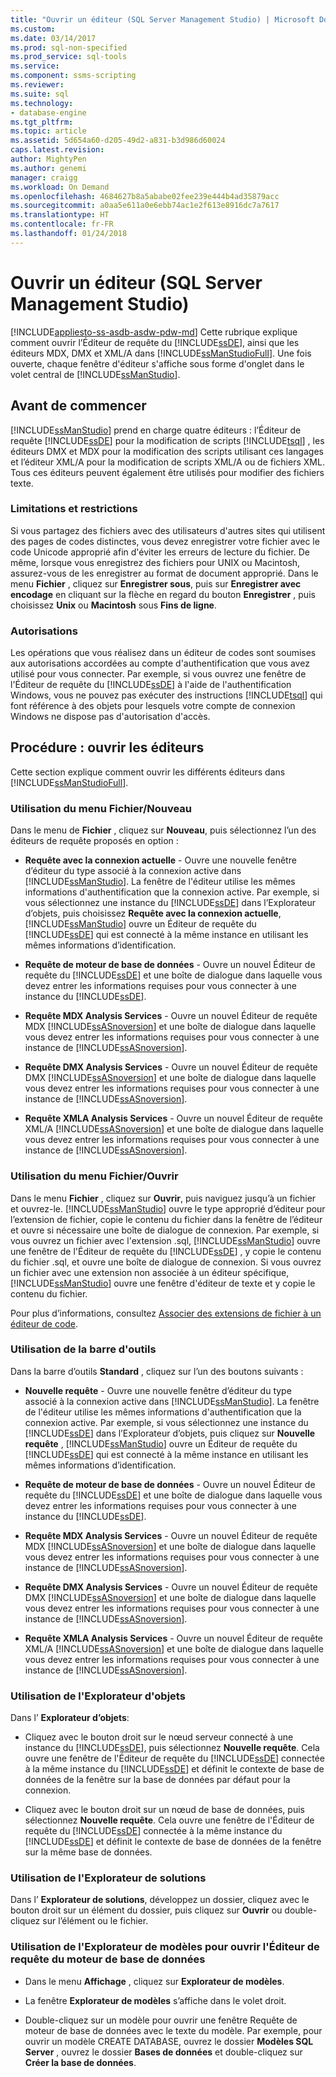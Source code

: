 ```yaml
---
title: "Ouvrir un éditeur (SQL Server Management Studio) | Microsoft Docs"
ms.custom: 
ms.date: 03/14/2017
ms.prod: sql-non-specified
ms.prod_service: sql-tools
ms.service: 
ms.component: ssms-scripting
ms.reviewer: 
ms.suite: sql
ms.technology:
- database-engine
ms.tgt_pltfrm: 
ms.topic: article
ms.assetid: 5d654a60-d205-49d2-a831-b3d986d60024
caps.latest.revision: 
author: MightyPen
ms.author: genemi
manager: craigg
ms.workload: On Demand
ms.openlocfilehash: 4684627b8a5ababe02fee239e444b4ad35879acc
ms.sourcegitcommit: a0aa5e611a0e6ebb74ac1e2f613e8916dc7a7617
ms.translationtype: HT
ms.contentlocale: fr-FR
ms.lasthandoff: 01/24/2018
---
```

# <a name="open-an-editor-sql-server-management-studio"></a>Ouvrir un éditeur (SQL Server Management Studio)
[!INCLUDE[appliesto-ss-asdb-asdw-pdw-md](../../includes/appliesto-ss-asdb-asdw-pdw-md.md)] Cette rubrique explique comment ouvrir l’Éditeur de requête du [!INCLUDE[ssDE](../../includes/ssde-md.md)], ainsi que les éditeurs MDX, DMX et XML/A dans [!INCLUDE[ssManStudioFull](../../includes/ssmanstudiofull-md.md)]. Une fois ouverte, chaque fenêtre d'éditeur s'affiche sous forme d'onglet dans le volet central de [!INCLUDE[ssManStudio](../../includes/ssmanstudio-md.md)].  
  
## <a name="before-you-begin"></a>Avant de commencer  
 [!INCLUDE[ssManStudio](../../includes/ssmanstudio-md.md)] prend en charge quatre éditeurs : l’Éditeur de requête [!INCLUDE[ssDE](../../includes/ssde-md.md)] pour la modification de scripts [!INCLUDE[tsql](../../includes/tsql-md.md)] , les éditeurs DMX et MDX pour la modification des scripts utilisant ces langages et l’éditeur XML/A pour la modification de scripts XML/A ou de fichiers XML. Tous ces éditeurs peuvent également être utilisés pour modifier des fichiers texte.  
  
### <a name="limitations-and-restrictions"></a>Limitations et restrictions  
 Si vous partagez des fichiers avec des utilisateurs d'autres sites qui utilisent des pages de codes distinctes, vous devez enregistrer votre fichier avec le code Unicode approprié afin d'éviter les erreurs de lecture du fichier. De même, lorsque vous enregistrez des fichiers pour UNIX ou Macintosh, assurez-vous de les enregistrer au format de document approprié. Dans le menu **Fichier** , cliquez sur **Enregistrer sous**, puis sur **Enregistrer avec encodage** en cliquant sur la flèche en regard du bouton **Enregistrer** , puis choisissez **Unix** ou **Macintosh** sous **Fins de ligne**.  
  
### <a name="permissions"></a>Autorisations  
 Les opérations que vous réalisez dans un éditeur de codes sont soumises aux autorisations accordées au compte d'authentification que vous avez utilisé pour vous connecter. Par exemple, si vous ouvrez une fenêtre de l'Éditeur de requête du [!INCLUDE[ssDE](../../includes/ssde-md.md)] à l'aide de l'authentification Windows, vous ne pouvez pas exécuter des instructions [!INCLUDE[tsql](../../includes/tsql-md.md)] qui font référence à des objets pour lesquels votre compte de connexion Windows ne dispose pas d'autorisation d'accès.  
  
## <a name="how-to-open-editors"></a>Procédure : ouvrir les éditeurs  
 Cette section explique comment ouvrir les différents éditeurs dans [!INCLUDE[ssManStudioFull](../../includes/ssmanstudiofull-md.md)].  
  
### <a name="using-the-filenew-menu"></a>Utilisation du menu Fichier/Nouveau  
 Dans le menu de **Fichier** , cliquez sur **Nouveau**, puis sélectionnez l’un des éditeurs de requête proposés en option :  
  
-   **Requête avec la connexion actuelle** - Ouvre une nouvelle fenêtre d’éditeur du type associé à la connexion active dans [!INCLUDE[ssManStudio](../../includes/ssmanstudio-md.md)]. La fenêtre de l'éditeur utilise les mêmes informations d'authentification que la connexion active. Par exemple, si vous sélectionnez une instance du [!INCLUDE[ssDE](../../includes/ssde-md.md)] dans l’Explorateur d’objets, puis choisissez **Requête avec la connexion actuelle**, [!INCLUDE[ssManStudio](../../includes/ssmanstudio-md.md)] ouvre un Éditeur de requête du [!INCLUDE[ssDE](../../includes/ssde-md.md)] qui est connecté à la même instance en utilisant les mêmes informations d’identification.  
  
-   **Requête de moteur de base de données** - Ouvre un nouvel Éditeur de requête du [!INCLUDE[ssDE](../../includes/ssde-md.md)] et une boîte de dialogue dans laquelle vous devez entrer les informations requises pour vous connecter à une instance du [!INCLUDE[ssDE](../../includes/ssde-md.md)].  
  
-   **Requête MDX Analysis Services** - Ouvre un nouvel Éditeur de requête MDX [!INCLUDE[ssASnoversion](../../includes/ssasnoversion-md.md)] et une boîte de dialogue dans laquelle vous devez entrer les informations requises pour vous connecter à une instance de [!INCLUDE[ssASnoversion](../../includes/ssasnoversion-md.md)].  
  
-   **Requête DMX Analysis Services** - Ouvre un nouvel Éditeur de requête DMX [!INCLUDE[ssASnoversion](../../includes/ssasnoversion-md.md)] et une boîte de dialogue dans laquelle vous devez entrer les informations requises pour vous connecter à une instance de [!INCLUDE[ssASnoversion](../../includes/ssasnoversion-md.md)].  
  
-   **Requête XMLA Analysis Services** - Ouvre un nouvel Éditeur de requête XML/A [!INCLUDE[ssASnoversion](../../includes/ssasnoversion-md.md)] et une boîte de dialogue dans laquelle vous devez entrer les informations requises pour vous connecter à une instance de [!INCLUDE[ssASnoversion](../../includes/ssasnoversion-md.md)].  
  
### <a name="using-the-fileopen-menu"></a>Utilisation du menu Fichier/Ouvrir  
 Dans le menu **Fichier** , cliquez sur **Ouvrir**, puis naviguez jusqu’à un fichier et ouvrez-le. [!INCLUDE[ssManStudio](../../includes/ssmanstudio-md.md)] ouvre le type approprié d’éditeur pour l’extension de fichier, copie le contenu du fichier dans la fenêtre de l’éditeur et ouvre si nécessaire une boîte de dialogue de connexion. Par exemple, si vous ouvrez un fichier avec l'extension .sql, [!INCLUDE[ssManStudio](../../includes/ssmanstudio-md.md)] ouvre une fenêtre de l'Éditeur de requête du [!INCLUDE[ssDE](../../includes/ssde-md.md)] , y copie le contenu du fichier .sql, et ouvre une boîte de dialogue de connexion. Si vous ouvrez un fichier avec une extension non associée à un éditeur spécifique, [!INCLUDE[ssManStudio](../../includes/ssmanstudio-md.md)] ouvre une fenêtre d'éditeur de texte et y copie le contenu du fichier.  
  
 Pour plus d’informations, consultez [Associer des extensions de fichier à un éditeur de code](../../relational-databases/scripting/associate-file-extensions-to-a-code-editor.md).  
  
### <a name="using-the-toolbar"></a>Utilisation de la barre d'outils  
 Dans la barre d’outils **Standard** , cliquez sur l’un des boutons suivants :  
  
-   **Nouvelle requête** - Ouvre une nouvelle fenêtre d’éditeur du type associé à la connexion active dans [!INCLUDE[ssManStudio](../../includes/ssmanstudio-md.md)]. La fenêtre de l'éditeur utilise les mêmes informations d'authentification que la connexion active. Par exemple, si vous sélectionnez une instance du [!INCLUDE[ssDE](../../includes/ssde-md.md)] dans l’Explorateur d’objets, puis cliquez sur **Nouvelle requête** , [!INCLUDE[ssManStudio](../../includes/ssmanstudio-md.md)] ouvre un Éditeur de requête du [!INCLUDE[ssDE](../../includes/ssde-md.md)] qui est connecté à la même instance en utilisant les mêmes informations d’identification.  
  
-   **Requête de moteur de base de données** - Ouvre un nouvel Éditeur de requête du [!INCLUDE[ssDE](../../includes/ssde-md.md)] et une boîte de dialogue dans laquelle vous devez entrer les informations requises pour vous connecter à une instance du [!INCLUDE[ssDE](../../includes/ssde-md.md)].  
  
-   **Requête MDX Analysis Services** - Ouvre un nouvel Éditeur de requête MDX [!INCLUDE[ssASnoversion](../../includes/ssasnoversion-md.md)] et une boîte de dialogue dans laquelle vous devez entrer les informations requises pour vous connecter à une instance de [!INCLUDE[ssASnoversion](../../includes/ssasnoversion-md.md)].  
  
-   **Requête DMX Analysis Services** - Ouvre un nouvel Éditeur de requête DMX [!INCLUDE[ssASnoversion](../../includes/ssasnoversion-md.md)] et une boîte de dialogue dans laquelle vous devez entrer les informations requises pour vous connecter à une instance de [!INCLUDE[ssASnoversion](../../includes/ssasnoversion-md.md)].  
  
-   **Requête XMLA Analysis Services** - Ouvre un nouvel Éditeur de requête XML/A [!INCLUDE[ssASnoversion](../../includes/ssasnoversion-md.md)] et une boîte de dialogue dans laquelle vous devez entrer les informations requises pour vous connecter à une instance de [!INCLUDE[ssASnoversion](../../includes/ssasnoversion-md.md)].  
  
### <a name="using-object-explorer"></a>Utilisation de l'Explorateur d'objets  
 Dans l’ **Explorateur d’objets**:  
  
-   Cliquez avec le bouton droit sur le nœud serveur connecté à une instance du [!INCLUDE[ssDE](../../includes/ssde-md.md)], puis sélectionnez **Nouvelle requête**. Cela ouvre une fenêtre de l'Éditeur de requête du [!INCLUDE[ssDE](../../includes/ssde-md.md)] connectée à la même instance du [!INCLUDE[ssDE](../../includes/ssde-md.md)] et définit le contexte de base de données de la fenêtre sur la base de données par défaut pour la connexion.  
  
-   Cliquez avec le bouton droit sur un nœud de base de données, puis sélectionnez **Nouvelle requête**. Cela ouvre une fenêtre de l'Éditeur de requête du [!INCLUDE[ssDE](../../includes/ssde-md.md)] connectée à la même instance du [!INCLUDE[ssDE](../../includes/ssde-md.md)] et définit le contexte de base de données de la fenêtre sur la même base de données.  
  
### <a name="using-solution-explorer"></a>Utilisation de l'Explorateur de solutions  
 Dans l’ **Explorateur de solutions**, développez un dossier, cliquez avec le bouton droit sur un élément du dossier, puis cliquez sur **Ouvrir** ou double-cliquez sur l’élément ou le fichier.  
  
### <a name="using-template-browser-to-open-the-database-engine-query-editor"></a>Utilisation de l'Explorateur de modèles pour ouvrir l'Éditeur de requête du moteur de base de données  
  
-   Dans le menu **Affichage** , cliquez sur **Explorateur de modèles**.  
  
-   La fenêtre **Explorateur de modèles** s’affiche dans le volet droit.  
  
-   Double-cliquez sur un modèle pour ouvrir une fenêtre Requête de moteur de base de données avec le texte du modèle. Par exemple, pour ouvrir un modèle CREATE DATABASE, ouvrez le dossier **Modèles SQL Server** , ouvrez le dossier **Bases de données** et double-cliquez sur **Créer la base de données**.  
  
  
